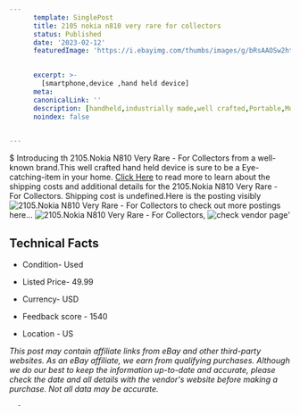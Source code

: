 ```yaml
---
      template: SinglePost
      title: 2105 nokia n810 very rare for collectors
      status: Published
      date: '2023-02-12'
      featuredImage: 'https://i.ebayimg.com/thumbs/images/g/bRsAAOSw2htj4r3Z/s-l225.jpg'
       

      excerpt: >-
        [smartphone,device ,hand held device]
      meta:
      canonicalLink: ''
      description: [handheld,industrially made,well crafted,Portable,Mobile,Compact,Convenient,Lightweight,Maneuverable,Man-portable,Miniature,Carriable,Hand-held,Light,Holdable,Transportable,Mobile device,Pocket-sized,On-the-go,Wireless,Cordless,Compact size,Convenient size, smartphone,device ,hand held device]
      noindex: false
      

---
```

$
      Introducing th 2105.Nokia N810 Very Rare - For Collectors from a well-known brand.This well crafted hand held device is sure to be a Eye-catching-item in your home. [Click Here](https://www.ebay.com/itm/165927869582?hash=item26a2125c8e%3Ag%3AbRsAAOSw2htj4r3Z&mkevt=1&mkcid=1&mkrid=711-53200-19255-0&campid=%253CePNCampaignId%253E&customid=%253CreferenceId%253E&toolid=10049) to read more to learn about the shipping costs and additional details for the 2105.Nokia N810 Very Rare - For Collectors. Shipping cost is undefined.Here is the posting visibly ![2105.Nokia N810 Very Rare - For Collectors](https://i.ebayimg.com/thumbs/images/g/bRsAAOSw2htj4r3Z/s-l225.jpg) to check out more postings here... ![2105.Nokia N810 Very Rare - For Collectors](https://i.ebayimg.com/images/g/bRsAAOSw2htj4r3Z/s-l1600.jpg), ![check vendor page](https://origin-galleryplus.ebayimg.com/ws/web/165927869582_2_0_1/225x225.jpg,https://origin-galleryplus.ebayimg.com/ws/web/165927869582_3_0_1/225x225.jpg,https://origin-galleryplus.ebayimg.com/ws/web/165927869582_4_0_1/225x225.jpg,https://origin-galleryplus.ebayimg.com/ws/web/165927869582_5_0_1/225x225.jpg,https://origin-galleryplus.ebayimg.com/ws/web/165927869582_6_0_1/225x225.jpg,https://origin-galleryplus.ebayimg.com/ws/web/165927869582_7_0_1/225x225.jpg,https://origin-galleryplus.ebayimg.com/ws/web/165927869582_8_0_1/225x225.jpg)'

      

 ## Technical Facts 



     
      

 - Condition- Used 


      

 - Listed Price- 49.99 


      

 - Currency- USD 


      

 - Feedback score - 1540 


      

 - Location - US 


      
      

 *_This post may contain affiliate links from eBay and other third-party websites. As an eBay affiliate, we earn from qualifying purchases. Although we do our best to keep the information up-to-date and accurate, please check the date and all details with the vendor's website before making a purchase. Not all data may be accurate._*




      -
